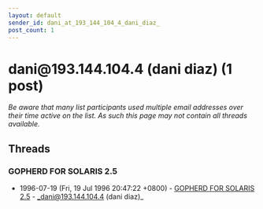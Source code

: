 ```yaml
---
layout: default
sender_id: dani_at_193_144_104_4_dani_diaz_
post_count: 1
---
```


# dani<span>@</span>193.144.104.4 (dani diaz) (1 post)

_Be aware that many list participants used multiple email addresses over their time active on the list. As such this page may not contain all threads available._

## Threads

### GOPHERD FOR SOLARIS 2.5
+ 1996-07-19 (Fri, 19 Jul 1996 20:47:22 +0800) - [GOPHERD FOR SOLARIS 2.5](/archive/1996/07/1cf8b6182e5a861fed2a2e174dbb16e8d89510e4b01682504ea32d2bae291369) - _dani@193.144.104.4 (dani diaz)_

